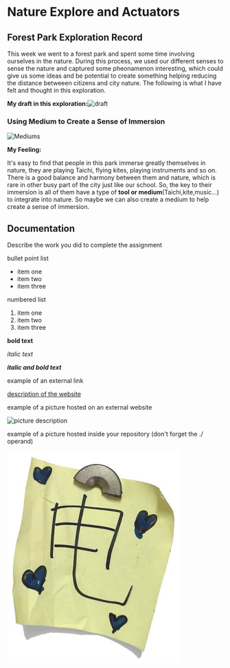 # Nature Explore and Actuators

## Forest Park Exploration Record
This week we went to a forest park and spent some time involving ourselves in the nature. During this process, we used our different senses to sense the nature and captured some pheonamenon interesting, which could give us some ideas and be potential to create something helping reducing the distance betweeen citizens and city nature. The following is what I have felt and thought in this exploration.

**My draft in this exploration:**![draft](./images/draft.png) 

### Using Medium to Create a Sense of Immersion

![Mediums](./images/Medium.png) 

**My Feeling:**

It's easy to find that people in this park immerse greatly themselves in nature, they are playing Taichi, flying kites, playing instruments and so on. There is a good balance and harmony between them and nature, which is rare in other busy part of the city just like our school. So, the key to their immersion is all of them have a type of **tool or medium**(Taichi,kite,music...) to integrate into nature. So maybe we can also create a medium to help create a sense of immersion.

## Documentation
Describe the work you did to complete the assignment

bullet point list
* item one
* item two
* item three

numbered list
1. item one
2. item two
3. item three

**bold text**

*italic text*

***italic and bold text***

example of an external link

[description of the website](https://www.https://www.example.com/)

example of a picture hosted on an external website

![picture description](https://djmag.com/sites/default/files/storyimages/Clara_Rockmore.jpg)

example of a picture hosted inside your repository (don't forget the ./ operand)

![picture description](./images/example.jpg)
